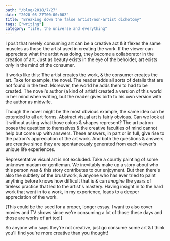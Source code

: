 ```yaml
---
path: "/blog/2018/7/27"
date: "2020-05-27T00:00:00Z"
title: "Breaking down the false artist/non-artist dichotomy"
tags: ["writing"]
category: "life, the universe and everything"
---
```


I posit that merely consuming art can be a creative act & it flexes the same muscles as those the artist used in creating the work. If the viewer can appreciate what the artist was doing, they become a collaborator in the creation of art. Just as beauty exists in the eye of the beholder, art exists _only_ in the mind of the consumer.

It works like this: The artist creates the work, & the consumer creates the art. Take for example, the novel. The reader adds all sorts of details that are not found in the text. Moreover, the world he adds them to had to be created. The novel's author (a kind of artist) created a version of this world in her mind when writing, but the reader gives birth to his own version with the author as midwife.

Though the novel might be the most obvious example, the same idea can be extended to all art forms. Abstract visual art is fairly obvious. Can we look at it without asking what those colors & shapes represent? The art patron poses the question to themselves & the creative faculties of mind cannot help but come up with answers. These answers, in part or in full, give rise to the patron's appreciation of the art work. And both the questions & answers are creative since they are spontaneously generated from each viewer's unique life experiences.

Representative visual art is not excluded. Take a courtly painting of some unknown madam or gentleman. We inevitably make up a story about who this person was & this story contributes to our enjoyment. But then there's also the subtlety of the brushwork, & anyone who has ever tried to paint anything before knows how difficult that is & can _imagine_ the years of tireless practice that led to the artist's mastery. Having insight in to the hard work that went in to a work, in my experience, leads to a deeper appreciation of the work.

[This could be the seed for a proper, longer essay. I want to also cover movies and TV shows since we're consuming a lot of those these days and those are works of art too!]

So anyone who says they're not creative, just go consume some art & I think you'll find you're more creative than you thought!
